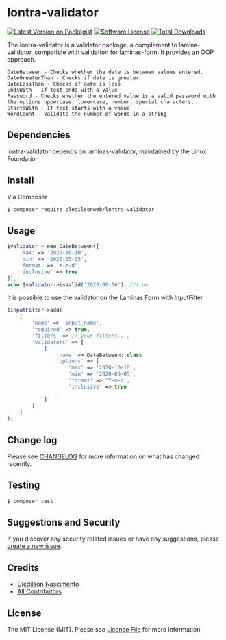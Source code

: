 # lontra-validator

[![Latest Version on Packagist][ico-version]][link-packagist]
[![Software License][ico-license]](LICENSE)
[![Total Downloads][ico-downloads]][link-downloads]

The lontra-validator is a validator package, a complement to lamina-validator, compatible with validation for laminas-form. It provides an OOP approach.
```
DateBetween - Checks whether the date is between values entered.
DateGreaterThan - Checks if date is greater
DateLessThan - Checks if date is less
EndsWith - If text ends with a value
Password - Checks whether the entered value is a valid password with the options uppercase, lowercase, number, special characters.
StartsWith - If text starts with a value
WordCount - Validate the number of words in a string
```
## Dependencies

lontra-validator depends on laminas-validator, maintained by the Linux Foundation

## Install

Via Composer

``` bash
$ composer require cledilsonweb/lontra-validator
```

## Usage

``` php
$validator = new DateBetween([
    'max' => '2020-10-10', 
    'min' => '2020-05-05', 
    'format' => 'Y-m-d', 
    'inclusive' => true
]);
echo $validator->isValid('2020-06-06'); //true
```
It is possible to use the validator on the Laminas Form with InputFilter
``` php
$inputFilter->add(
    [
        'name' => 'input_name',
        'required' => true,
        'filters' => // your filters...,
        'validators' => [
            [
                'name' => DateBetween::class
                'options' => [
                    'max' => '2020-10-10', 
                    'min' => '2020-05-05', 
                    'format' => 'Y-m-d', 
                    'inclusive' => true
                ]
            ]
        ]
    ]
);
```
## Change log

Please see [CHANGELOG](CHANGELOG.md) for more information on what has changed recently.

## Testing

``` bash
$ composer test
```

## Suggestions and Security

If you discover any security related issues or have any suggestions, please [create a new issue][new-issue].

## Credits

- [Cledilson Nascimento][link-author]
- [All Contributors][link-contributors]

## License

The MIT License (MIT). Please see [License File](LICENSE) for more information.

[ico-version]: https://img.shields.io/packagist/v/cledilsonweb/lontra-validator.svg?style=flat-square
[ico-license]: https://img.shields.io/badge/license-MIT-brightgreen.svg?style=flat-square
[ico-downloads]: https://img.shields.io/packagist/dt/cledilsonweb/lontra-validator.svg?style=flat-square

[link-packagist]: https://packagist.org/packages/cledilsonweb/lontra-validator
[link-downloads]: https://packagist.org/packages/cledilsonweb/lontra-validator
[link-author]: https://github.com/cledilsonweb
[link-contributors]: ../../contributors
[new-issue]: https://github.com/cledilsonweb/lontra-validator/issues/new
